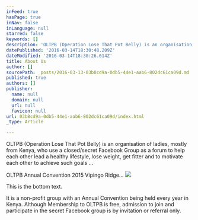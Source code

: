 ```yaml
---
inFeed: true
hasPage: true
inNav: false
inLanguage: null
starred: false
keywords: []
description: 'OLTPB (Operation Lose That Pot Belly) is an organisation of ladies, mostly from Kenya, who use a closed/secret Facebook Group as a forum to help each other lead a healthy lifestyle, lose weight, get fitter and to motivate each other to achieve such goals ...'
datePublished: '2016-03-14T18:30:48.209Z'
dateModified: '2016-03-14T18:30:26.614Z'
title: About Us
author: []
sourcePath: _posts/2016-03-13-03b8cd9a-0db5-44e1-aab6-802dc61ca09d.md
published: true
authors: []
publisher:
  name: null
  domain: null
  url: null
  favicon: null
url: 03b8cd9a-0db5-44e1-aab6-802dc61ca09d/index.html
_type: Article

---
```

OLTPB (Operation Lose That Pot Belly) is an organisation of ladies, mostly from Kenya, who use a closed/secret Facebook Group as a forum to help each other lead a healthy lifestyle, lose weight, get fitter and to motivate each other to achieve such goals ...

OLTPB Annual Convention 2015 Vipingo Ridge...
![](https://s3-us-west-2.amazonaws.com/the-grid-img/p/59a40be416aee1bb419135d3199e458954ff04bb.jpg)

This is the bottom text.

It is a non-profit group with an Annual Convention being held every year in Kenya. Although Membership to OLTPB is free, admission to join and participate in the secret Facebook group is by invitation or referral only.